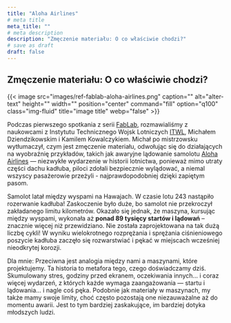 ```yaml
---
title: "Aloha Airlines"
# meta title
meta_title: ""
# meta description
description: "Zmęczenie materiału: O co właściwie chodzi?"
# save as draft
draft: false
---
```


## Zmęczenie materiału: O co właściwie chodzi?

{{< image src="images/ref-fablab-aloha-airlines.png" caption="" alt="alter-text" height="" width="" position="center" command="fill" option="q100" class="img-fluid" title="image title"  webp="false" >}}

Podczas pierwszego spotkania z serii [FabLab](/fablab), rozmawialiśmy z naukowcami z Instytutu Technicznego Wojsk Lotniczych [ITWL](https://itwl.pl/), Michałem Dziendzikowskim i Kamilem Kowalczykiem. Michał po mistrzowsku wytłumaczył, czym jest zmęczenie materiału, odwołując się do działających na wyobraźnię przykładów, takich jak awaryjne lądowanie samolotu [Aloha Airlines](https://en.wikipedia.org/wiki/Aloha_Airlines_Flight_243) — niezwykłe wydarzenie w historii lotnictwa, ponieważ mimo utraty części dachu kadłuba, piloci zdołali bezpiecznie wylądować, a niemal wszyscy pasażerowie przeżyli - najprawdopodobniej dzięki zapiętym pasom.

Samolot latał między wyspami na Hawajach. W czasie lotu 243 nastąpiło rozerwanie kadłuba! Zaskoczenie było duże, bo samolot nie przekroczył zakładanego limitu kilometrów. Okazało się jednak, że maszyna, kursując między wyspami, wykonała aż **ponad 89 tysięcy startów i lądowań** – znacznie więcej niż przewidziano. Nie została zaprojektowana na tak dużą liczbę cykli! W wyniku wielokrotnego rozprężania i sprężania ciśnieniowego poszycie kadłuba zaczęło się rozwarstwiać i pękać w miejscach wcześniej nieodkrytej korozji.

Dla mnie: Przeciwna jest analogia między nami a maszynami, które projektujemy. Ta historia to metafora tego, czego doświadczamy dziś. Skumulowany stres, godziny przed ekranem, oczekiwania innych… i coraz więcej wydarzeń, z których każde wymaga zaangażowania — startu i lądowania… i nagle coś pęka. Podobnie jak materiały w maszynach, my także mamy swoje limity, choć często pozostają one niezauważalne aż do momentu awarii. Jest to tym bardziej zaskakujące, im bardziej dotyka młodszych ludzi.
